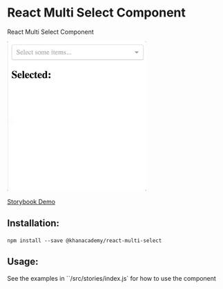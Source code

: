 # React Multi Select Component

React Multi Select Component

![Animated GIF demo](react-multi-select.gif)

[Storybook Demo](https://khan.github.io/react-multi-select/)

## Installation:
`npm install --save @khanacademy/react-multi-select`

## Usage:
See the examples in ``/src/stories/index.js` for how to use the component
